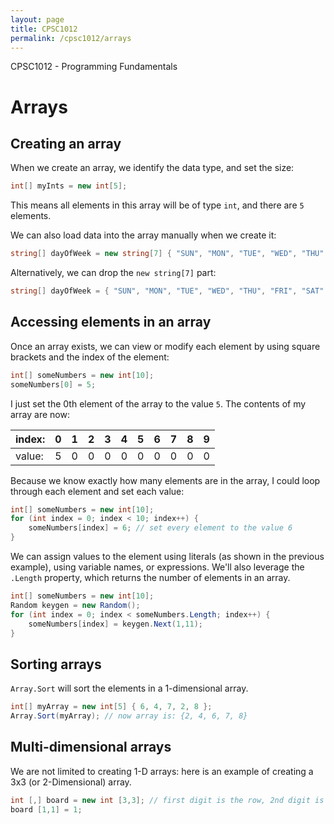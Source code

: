 ```yaml
---
layout: page
title: CPSC1012
permalink: /cpsc1012/arrays
---
```


CPSC1012 - Programming Fundamentals

<h1>Arrays</h1>
<h2>Creating an array</h2>
When we create an array, we identify the data type, and set the size:
    
```csharp
int[] myInts = new int[5];
```
This means all elements in this array will be of type `int`, and there are `5` elements.

We can also load data into the array manually when we create it:

```csharp
string[] dayOfWeek = new string[7] { "SUN", "MON", "TUE", "WED", "THU", "FRI", "SAT" };
```

Alternatively, we can drop the `new string[7]` part:

```csharp
string[] dayOfWeek = { "SUN", "MON", "TUE", "WED", "THU", "FRI", "SAT" }; 
```
<h2>Accessing elements in an array</h2>
Once an array exists, we can view or modify each element by using square brackets and the index of the element:

```csharp
int[] someNumbers = new int[10];
someNumbers[0] = 5;
```

I just set the 0th element of the array to the value `5`. The contents of my array are now:

index: | 0 | 1 | 2 | 3 | 4 | 5 | 6 | 7 | 8 | 9
---|---|---|---|---|---|---|---|---|---|---
value: | 5 | 0 | 0 | 0 | 0 | 0 | 0 | 0 | 0 | 0

Because we know exactly how many elements are in the array, I could loop through each element and set each value:

```csharp
int[] someNumbers = new int[10];
for (int index = 0; index < 10; index++) {
    someNumbers[index] = 6; // set every element to the value 6
}
```

We can assign values to the element using literals (as shown in the previous example), using variable names, or expressions. We'll also leverage the `.Length` property, which returns the number of elements in an array.

```csharp
int[] someNumbers = new int[10];
Random keygen = new Random();
for (int index = 0; index < someNumbers.Length; index++) {
    someNumbers[index] = keygen.Next(1,11);
}
```

<h2>Sorting arrays</h2>

`Array.Sort` will sort the elements in a 1-dimensional array.

```csharp
int[] myArray = new int[5] { 6, 4, 7, 2, 8 };
Array.Sort(myArray); // now array is: {2, 4, 6, 7, 8}
```

<h2>Multi-dimensional arrays</h2>
We are not limited to creating 1-D arrays: here is an example of creating a 3x3 (or 2-Dimensional) array.

```csharp
int [,] board = new int [3,3]; // first digit is the row, 2nd digit is the column
board [1,1] = 1;
```
